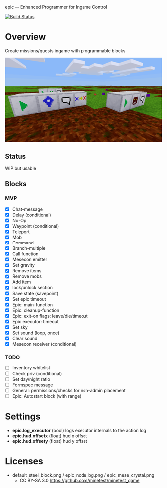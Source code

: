 
epic -- Enhanced Programmer for Ingame Control

[![Build Status](https://travis-ci.org/thomasrudin-mt/epic.svg?branch=master)](https://travis-ci.org/thomasrudin-mt/epic)

# Overview

Create missions/quests ingame with programmable blocks

<img src="./screenshot.png"/>

## Status

WIP but usable

## Blocks

### MVP

* [x] Chat-message
* [x] Delay (conditional)
* [x] No-Op
* [x] Waypoint (conditional)
* [x] Teleport
* [x] Mob
* [x] Command
* [x] Branch-multiple
* [x] Call function
* [x] Mesecon emitter
* [x] Set gravity
* [x] Remove items
* [x] Remove mobs
* [x] Add item
* [x] lock/unlock section
* [x] Save state (savepoint)
* [x] Set epic timeout
* [x] Epic: main-function
* [x] Epic: cleanup-function
* [x] Epic: exit-on flags: leave/die/timeout
* [x] Epic executor: timeout
* [x] Set sky
* [x] Set sound (loop, once)
* [x] Clear sound
* [x] Mesecon receiver (conditional)

### TODO

* [ ] Inventory whitelist
* [ ] Check priv (conditional)
* [ ] Set day/night ratio
* [ ] Formspec message
* [ ] General: permissions/checks for non-admin placement
* [ ] Epic: Autostart block (with range)

# Settings

* **epic.log_executor** (bool) logs executor internals to the action log
* **epic.hud.offsetx** (float) hud x offset
* **epic.hud.offsety** (float) hud y offset

# Licenses

* default_steel_block.png / epic_node_bg.png / epic_mese_crystal.png
  * CC BY-SA 3.0 https://github.com/minetest/minetest_game
